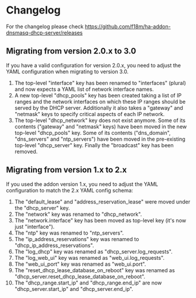 # Changelog

For the changelog please check https://github.com/f18m/ha-addon-dnsmasq-dhcp-server/releases


## Migrating from version 2.0.x to 3.0

If you have a valid configuration for version 2.0.x, you need to adjust the YAML configuration when migrating
to version 3.0.

1. The top-level "interface" key has been renamed to "interfaces" (plural) and now expects a YAML list of network interface names.
1. A new top-level "dhcp_pools" key has been created taking a list of IP ranges and the network interfaces on which these IP ranges should be served by the DHCP server. Additionally it also takes a "gateway" and "netmask" keys to specify critical aspects of each IP network.
1. The top-level "dhcp_network" key does not exist anymore. Some of its contents ("gateway" and "netmask" keys) 
have been moved in the new top-level "dhcp_pools" key. Some of its contents ("dns_domain", "dns_servers" and "ntp_servers") have been moved in the pre-existing top-level "dhcp_server" key.
Finally the "broadcast" key has been removed.


## Migrating from version 1.x to 2.x

If you used the addon version 1.x, you need to adjust the YAML configuration to match the 2.x YAML config schema:

1. The "default_lease" and "address_reservation_lease" were moved under the "dhcp_server" key.
1. The "network" key was renamed to "dhcp_network".
1. The "network.interface" key has been moved as top-level key (it's now just "interface").
1. The "ntp" key was renamed to "ntp_servers".
1. The "ip_address_reservations" key was renamed to "dhcp_ip_address_reservations".
1. The "log_dhcp" key was renamed as "dhcp_server.log_requests".
1. The "log_web_ui" key was renamed as "web_ui.log_requests".
1. The "web_ui_port" key was renamed as "web_ui.port".
1. The "reset_dhcp_lease_database_on_reboot" key was renamed as "dhcp_server.reset_dhcp_lease_database_on_reboot".
1. The "dhcp_range.start_ip" and "dhcp_range.end_ip" are now "dhcp_server.start_ip" and "dhcp_server.end_ip".
